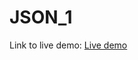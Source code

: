 # JSON_1

Link to live demo: [Live demo](https://LouisGodfrin.github.io/JSON_1/Simple_JSON_File.json) 
